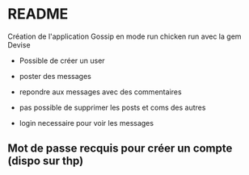 # README

Création de l'application Gossip en mode run chicken run avec la gem Devise

* Possible de créer un user
* poster des messages 
* repondre aux messages avec des commentaires

* pas possible de supprimer les posts et coms des autres
* login necessaire pour voir les messages


## Mot de passe recquis pour créer un compte (dispo sur thp)


